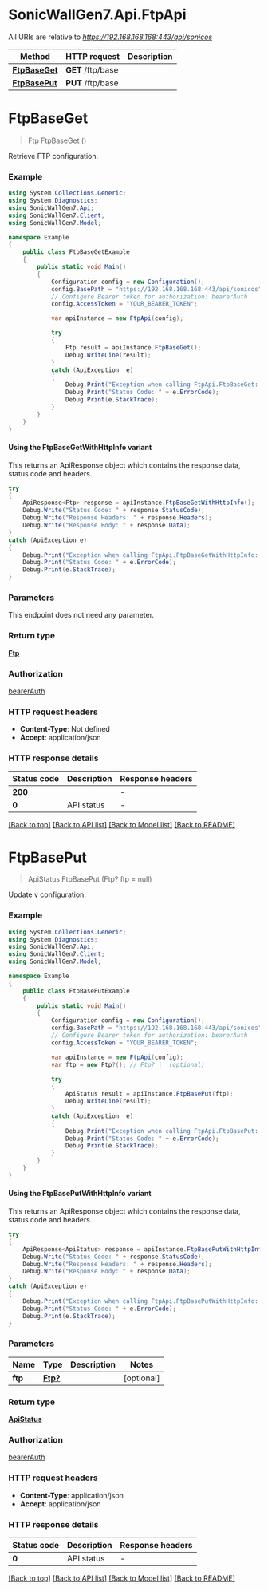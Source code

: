 # SonicWallGen7.Api.FtpApi

All URIs are relative to *https://192.168.168.168:443/api/sonicos*

| Method | HTTP request | Description |
|--------|--------------|-------------|
| [**FtpBaseGet**](FtpApi.md#ftpbaseget) | **GET** /ftp/base |  |
| [**FtpBasePut**](FtpApi.md#ftpbaseput) | **PUT** /ftp/base |  |

<a id="ftpbaseget"></a>
# **FtpBaseGet**
> Ftp FtpBaseGet ()



Retrieve FTP configuration.

### Example
```csharp
using System.Collections.Generic;
using System.Diagnostics;
using SonicWallGen7.Api;
using SonicWallGen7.Client;
using SonicWallGen7.Model;

namespace Example
{
    public class FtpBaseGetExample
    {
        public static void Main()
        {
            Configuration config = new Configuration();
            config.BasePath = "https://192.168.168.168:443/api/sonicos";
            // Configure Bearer token for authorization: bearerAuth
            config.AccessToken = "YOUR_BEARER_TOKEN";

            var apiInstance = new FtpApi(config);

            try
            {
                Ftp result = apiInstance.FtpBaseGet();
                Debug.WriteLine(result);
            }
            catch (ApiException  e)
            {
                Debug.Print("Exception when calling FtpApi.FtpBaseGet: " + e.Message);
                Debug.Print("Status Code: " + e.ErrorCode);
                Debug.Print(e.StackTrace);
            }
        }
    }
}
```

#### Using the FtpBaseGetWithHttpInfo variant
This returns an ApiResponse object which contains the response data, status code and headers.

```csharp
try
{
    ApiResponse<Ftp> response = apiInstance.FtpBaseGetWithHttpInfo();
    Debug.Write("Status Code: " + response.StatusCode);
    Debug.Write("Response Headers: " + response.Headers);
    Debug.Write("Response Body: " + response.Data);
}
catch (ApiException e)
{
    Debug.Print("Exception when calling FtpApi.FtpBaseGetWithHttpInfo: " + e.Message);
    Debug.Print("Status Code: " + e.ErrorCode);
    Debug.Print(e.StackTrace);
}
```

### Parameters
This endpoint does not need any parameter.
### Return type

[**Ftp**](Ftp.md)

### Authorization

[bearerAuth](../README.md#bearerAuth)

### HTTP request headers

 - **Content-Type**: Not defined
 - **Accept**: application/json


### HTTP response details
| Status code | Description | Response headers |
|-------------|-------------|------------------|
| **200** |  |  -  |
| **0** | API status |  -  |

[[Back to top]](#) [[Back to API list]](../README.md#documentation-for-api-endpoints) [[Back to Model list]](../README.md#documentation-for-models) [[Back to README]](../README.md)

<a id="ftpbaseput"></a>
# **FtpBasePut**
> ApiStatus FtpBasePut (Ftp? ftp = null)



Update v configuration.

### Example
```csharp
using System.Collections.Generic;
using System.Diagnostics;
using SonicWallGen7.Api;
using SonicWallGen7.Client;
using SonicWallGen7.Model;

namespace Example
{
    public class FtpBasePutExample
    {
        public static void Main()
        {
            Configuration config = new Configuration();
            config.BasePath = "https://192.168.168.168:443/api/sonicos";
            // Configure Bearer token for authorization: bearerAuth
            config.AccessToken = "YOUR_BEARER_TOKEN";

            var apiInstance = new FtpApi(config);
            var ftp = new Ftp?(); // Ftp? |  (optional) 

            try
            {
                ApiStatus result = apiInstance.FtpBasePut(ftp);
                Debug.WriteLine(result);
            }
            catch (ApiException  e)
            {
                Debug.Print("Exception when calling FtpApi.FtpBasePut: " + e.Message);
                Debug.Print("Status Code: " + e.ErrorCode);
                Debug.Print(e.StackTrace);
            }
        }
    }
}
```

#### Using the FtpBasePutWithHttpInfo variant
This returns an ApiResponse object which contains the response data, status code and headers.

```csharp
try
{
    ApiResponse<ApiStatus> response = apiInstance.FtpBasePutWithHttpInfo(ftp);
    Debug.Write("Status Code: " + response.StatusCode);
    Debug.Write("Response Headers: " + response.Headers);
    Debug.Write("Response Body: " + response.Data);
}
catch (ApiException e)
{
    Debug.Print("Exception when calling FtpApi.FtpBasePutWithHttpInfo: " + e.Message);
    Debug.Print("Status Code: " + e.ErrorCode);
    Debug.Print(e.StackTrace);
}
```

### Parameters

| Name | Type | Description | Notes |
|------|------|-------------|-------|
| **ftp** | [**Ftp?**](Ftp?.md) |  | [optional]  |

### Return type

[**ApiStatus**](ApiStatus.md)

### Authorization

[bearerAuth](../README.md#bearerAuth)

### HTTP request headers

 - **Content-Type**: application/json
 - **Accept**: application/json


### HTTP response details
| Status code | Description | Response headers |
|-------------|-------------|------------------|
| **0** | API status |  -  |

[[Back to top]](#) [[Back to API list]](../README.md#documentation-for-api-endpoints) [[Back to Model list]](../README.md#documentation-for-models) [[Back to README]](../README.md)

